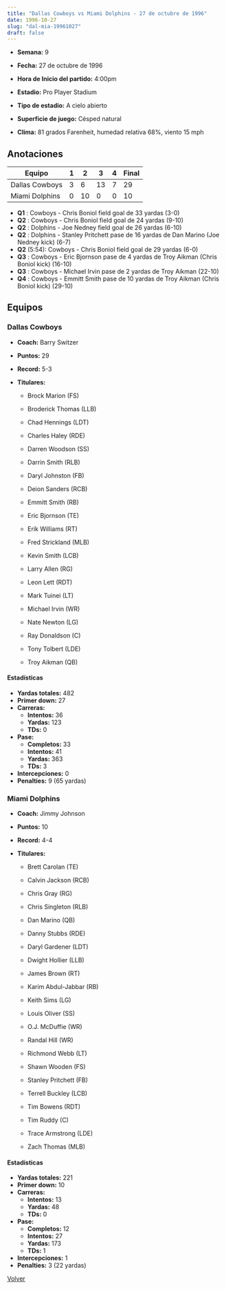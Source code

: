 ```yaml
---
title: "Dallas Cowboys vs Miami Dolphins - 27 de octubre de 1996"
date: 1996-10-27
slug: "dal-mia-19961027"
draft: false
---
```


* **Semana:** 9
* **Fecha:** 27 de octubre de 1996

* **Hora de Inicio del partido:** 4:00pm
* **Estadio:** Pro Player Stadium
* **Tipo de estadio:** A cielo abierto
* **Superficie de juego:** Césped natural
* **Clima:** 81 grados Farenheit, humedad relativa 68%, viento 15 mph





## Anotaciones
| Equipo | 1 | 2 | 3 | 4 | Final |
|--------|---|---|---|---|-------|
| Dallas Cowboys  | 3 | 6 | 13 | 7  | 29 |
| Miami Dolphins  | 0 | 10 | 0 | 0  | 10 |
* **Q1** : Cowboys - Chris Boniol field goal de 33 yardas (3-0)
* **Q2** : Cowboys - Chris Boniol field goal de 24 yardas (9-10)
* **Q2** : Dolphins - Joe Nedney field goal de 26 yardas (6-10)
* **Q2** : Dolphins - Stanley Pritchett pase de 16 yardas de Dan Marino (Joe Nedney kick) (6-7)
* **Q2** (5:54): Cowboys - Chris Boniol field goal de 29 yardas (6-0)
* **Q3** : Cowboys - Eric Bjornson pase de 4 yardas de Troy Aikman (Chris Boniol kick) (16-10)
* **Q3** : Cowboys - Michael Irvin pase de 2 yardas de Troy Aikman (22-10)
* **Q4** : Cowboys - Emmitt Smith pase de 10 yardas de Troy Aikman (Chris Boniol kick) (29-10)


## Equipos


### Dallas Cowboys
* **Coach:** Barry Switzer
* **Puntos:** 29
* **Record:** 5-3
* **Titulares:** 

  * Brock Marion (FS) 

  * Broderick Thomas (LLB) 

  * Chad Hennings (LDT) 

  * Charles Haley (RDE) 

  * Darren Woodson (SS) 

  * Darrin Smith (RLB) 

  * Daryl Johnston (FB) 

  * Deion Sanders (RCB) 

  * Emmitt Smith (RB) 

  * Eric Bjornson (TE) 

  * Erik Williams (RT) 

  * Fred Strickland (MLB) 

  * Kevin Smith (LCB) 

  * Larry Allen (RG) 

  * Leon Lett (RDT) 

  * Mark Tuinei (LT) 

  * Michael Irvin (WR) 

  * Nate Newton (LG) 

  * Ray Donaldson (C) 

  * Tony Tolbert (LDE) 

  * Troy Aikman (QB) 

#### Estadísticas
* **Yardas totales:** 482
* **Primer down:** 27
* **Carreras:**
  * **Intentos:** 36
  * **Yardas:** 123
  * **TDs:** 0
* **Pase:**
  * **Completos:** 33
  * **Intentos:** 41
  * **Yardas:** 363
  * **TDs:** 3
* **Intercepciones:** 0
* **Penalties:** 9 (65 yardas)

### Miami Dolphins
* **Coach:** Jimmy Johnson
* **Puntos:** 10
* **Record:** 4-4
* **Titulares:** 

  * Brett Carolan (TE) 

  * Calvin Jackson (RCB) 

  * Chris Gray (RG) 

  * Chris Singleton (RLB) 

  * Dan Marino (QB) 

  * Danny Stubbs (RDE) 

  * Daryl Gardener (LDT) 

  * Dwight Hollier (LLB) 

  * James Brown (RT) 

  * Karim Abdul-Jabbar (RB) 

  * Keith Sims (LG) 

  * Louis Oliver (SS) 

  * O.J. McDuffie (WR) 

  * Randal Hill (WR) 

  * Richmond Webb (LT) 

  * Shawn Wooden (FS) 

  * Stanley Pritchett (FB) 

  * Terrell Buckley (LCB) 

  * Tim Bowens (RDT) 

  * Tim Ruddy (C) 

  * Trace Armstrong (LDE) 

  * Zach Thomas (MLB) 

#### Estadísticas
* **Yardas totales:** 221
* **Primer down:** 10
* **Carreras:**
  * **Intentos:** 13
  * **Yardas:** 48
  * **TDs:** 0
* **Pase:**
  * **Completos:** 12
  * **Intentos:** 27
  * **Yardas:** 173
  * **TDs:** 1
* **Intercepciones:** 1
* **Penalties:** 3 (22 yardas)


[Volver](/historia/1996)

